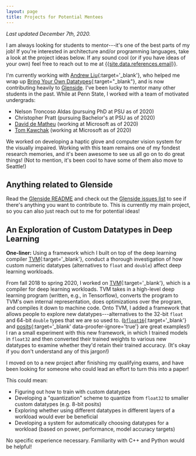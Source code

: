 ```yaml
---
layout: page
title: Projects for Potential Mentees
---
```


*Last updated December 7th, 2020.*

I am always looking for students to mentor---it's one of the best parts of my job!
If you're interested in architecture and/or programming languages,
  take a look at the project ideas below.
If any sound cool
  (or if you have ideas of your own)
  feel free to reach out to me at
  [{{site.data.references.email}}](mailto:{{site.data.references.email}}).

I'm currently working with
  [Andrew Liu]({{site.data.references.andrew}}){:target='_blank'},
  who helped me wrap up
  [Bring Your Own Datatypes]({{site.data.references.bring-your-own-datatypes-blog-post}}){:target="_blank"},
  and is now contributing heavily to
  [Glenside](https://github.com/gussmith23/glenside).
I've been lucky to mentor many other students in the past.
While at Penn State, I worked with a team of motivated undergrads:
- Nelson Troncoso Aldas (pursuing PhD at PSU as of 2020)
- Christopher Pratt (pursuing Bachelor's at PSU as of 2020)
- [David de Matheu](https://www.linkedin.com/in/ddematheu/) (working at Microsoft as of 2020)
- [Tom Kawchak](https://www.linkedin.com/in/tkawchak/) (working at Microsoft as of 2020)

We worked on developing a haptic glove and computer vision system for the visually impaired.
Working with this team remains one of my fondest research memories, and it's been awesome to see us all go on to do great things!
(Not to mention, it's been cool to have some of them also move to Seattle!)

## Anything related to Glenside

Read the [Glenside README](https://github.com/gussmith23/glenside/)
  and check out the [Glenside issues list](https://github.com/gussmith23/glenside/issues)
  to see if there's anything you want to contribute to. 
This is currently my main project,
  so you can also just reach out to me for potential ideas!

## An Exploration of Custom Datatypes in Deep Learning

**One-liner:**
Using a framework
  which I built on top of
  the deep learning compiler [TVM]({{site.data.references.tvm}}){:target='_blank'},
  conduct a thorough investigation
  of how custom numeric datatypes
  (alternatives to `float` and `double`)
  affect deep learning workloads.

From fall 2018 to spring 2020,
  I worked on [TVM]({{site.data.references.tvm}}){:target='_blank'},
  which is a compiler for deep learning workloads.
TVM takes in a high-level deep learning program
  (written, e.g., in Tensorflow),
  converts the program
  to TVM's own internal representation,
  does optimizations over the program,
  and compiles it down to machine code.
Onto TVM, I added a framework
  that allows people to explore new
  datatypes---alternatives to the 32-bit `float` and 64-bit `double` types
  that we are so used to.
([`bfloat16`](https://en.wikipedia.org/wiki/Bfloat16_floating-point_format){:target='_blank'} and [posits](https://posithub.org/docs/BeatingFloatingPoint.pdf){:target='_blank' data-proofer-ignore='true'} are great examples!)
I ran a small experiment
  with this new framework,
  in which I trained models in `float32`
  and then converted their trained weights
  to various new datatypes
  to examine whether they'd retain their trained accuracy.
(It's okay if you don't understand any of this jargon!)

I moved on to a new project
  after finishing my qualifying exams,
  and have been looking for someone
  who could lead an effort to turn this into a paper!

This could mean:

- Figuring out how to train with custom datatypes
- Developing a "quantization" scheme to quantize from `float32` to smaller custom datatypes (e.g. 8-bit posits)
- Exploring whether using different datatypes in different layers of a workload would ever be beneficial
- Developing a system for automatically choosing datatypes for a workload (based on power, performance, model accuracy targets)

No specific experience necessary.
Familiarity with C++ and Python would be helpful!
